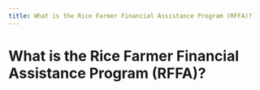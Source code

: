 ```yaml
---
title: What is the Rice Farmer Financial Assistance Program (RFFA)?
---
```


# What is the Rice Farmer Financial Assistance Program (RFFA)?
